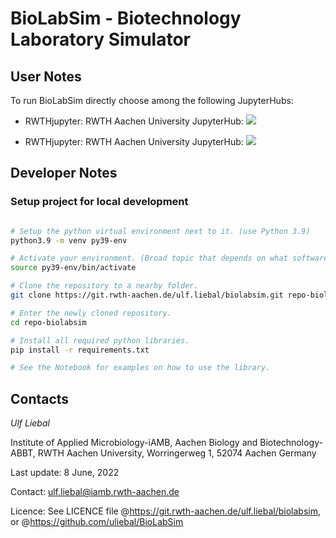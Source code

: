# BioLabSim - Biotechnology Laboratory Simulator

## User Notes

To run BioLabSim directly choose among the following JupyterHubs:

- RWTHjupyter: RWTH Aachen University JupyterHub: [![](https://mybinder.org/badge_logo.svg)](https://mybinder.org/v2/gh/uliebal/RecExpSim/RecExpSimV0.1.0)

- RWTHjupyter: RWTH Aachen University JupyterHub: [![](https://jupyter.pages.rwth-aachen.de/documentation/images/badge-launch-rwth-jupyter.svg)](https://jupyter.rwth-aachen.de/hub/spawn?profile=biolabsim)



## Developer Notes

### Setup project for local development

```bash

# Setup the python virtual environment next to it. (use Python 3.9)
python3.9 -m venv py39-env

# Activate your environment. (Broad topic that depends on what software and OS is used)
source py39-env/bin/activate

# Clone the repository to a nearby folder.
git clone https://git.rwth-aachen.de/ulf.liebal/biolabsim.git repo-biolabsim

# Enter the newly cloned repository.
cd repo-biolabsim

# Install all required python libraries.
pip install -r requirements.txt

# See the Notebook for examples on how to use the library.
```



## Contacts

*Ulf Liebal*

Institute of Applied Microbiology-iAMB, Aachen Biology and Biotechnology-ABBT, RWTH Aachen University, Worringerweg 1, 52074 Aachen Germany



Last update: 8 June, 2022

Contact: ulf.liebal@iamb.rwth-aachen.de

Licence: See LICENCE file @https://git.rwth-aachen.de/ulf.liebal/biolabsim, or @https://github.com/uliebal/BioLabSim

